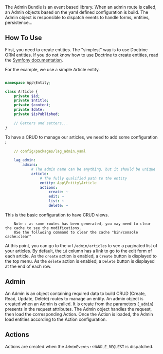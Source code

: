 The Admin Bundle is an event based library. When an  admin route is called, an Admin objects based on the yaml defined 
configuration is build. The Admin object is responsible to dispatch events to handle forms, entities, persistence...

## How To Use
First, you need to create entities. The "simplest" way is to use Doctrine ORM entities. If you do not know how to use
Doctrine to create entities, read the [Symfony documentation](https://symfony.com/doc/current/doctrine.html). 

For the example, we  use a simple Article entity.
```php

namespace App\Entity;

class Article {
    private $id;
    private $ntitle;
    private $content;
    private $date;
    private $isPublished;
    
    // Getters and setters...
}
```

To have a CRUD to manage our articles, we need to add some configuration :
```yaml
    // config/packages/lag_admin.yaml
    
    lag_admin:
        admins:
            # The admin name can be anything, but it should be unique
            article:
                # The fully qualified path to the entity
                entity: App\Entity\Article
                actions:
                    create: ~
                    edit: ~
                    list: ~
                    delete: ~
```
This is the basic configuration to have CRUD views.
```
    Note : as some routes has been generated, you may need to clear the cache to see the modifications.
    USe the follwoing command to clear the cache "bin/console cache:clear"
```

At this point, you can go to the url `/admin/articles` to see a paginated list of your articles. By default, the `id`
column has a link to go to the edit form of each article. As the `create` action is enabled, a `Create` button is 
displayed to the top menu. As the `delete` action is enabled, a `Delete` button is displayed at the end of each row.

 




## Admin
An Admin is an object containing required data to build CRUD (Create, Read, Update, Delete) routes to manage an entity. 
An admin object is created when an Admin is called. It is create from the parameters (`_admin`)
presents in the request attributes. The Admin object handles the request, then load the 
corresponding Action. Once the Action is loaded, the Admin load entities according to the Action
configuration.

## Actions
Actions are created when the `AdminEvents::HANDLE_REQUEST` is dispatched. 
